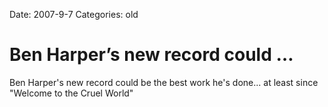 Date: 2007-9-7
Categories: old

# Ben Harper’s new record could …

Ben Harper's new record could be the best work he's done... at least since &quot;Welcome to the Cruel World&quot;
